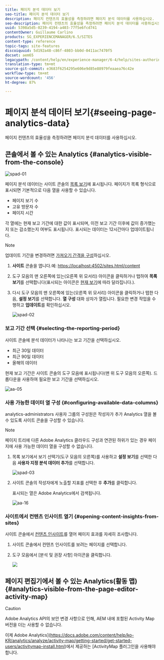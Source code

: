 ```yaml
---
title: 페이지 분석 데이터 보기
seo-title: 페이지 분석 데이터 보기
description: 페이지 컨텐츠의 효율성을 측정하려면 페이지 분석 데이터를 사용하십시오.
seo-description: 페이지 컨텐츠의 효율성을 측정하려면 페이지 분석 데이터를 사용하십시오.
uuid: 5398a5d5-0239-4194-a403-77f5e6fcd741
contentOwner: Guillaume Carlino
products: SG_EXPERIENCEMANAGER/6.5/SITES
content-type: reference
topic-tags: site-features
discoiquuid: 5d192a48-c86f-4803-bb0d-0411ac7470f5
docset: aem65
legacypath: /content/help/en/experience-manager/6-4/help/sites-authoring/pa-using.html
translation-type: tm+mt
source-git-commit: e3683f6254295e606e9d85e88979feaaea76c42e
workflow-type: tm+mt
source-wordcount: '456'
ht-degree: 87%

---
```



# 페이지 분석 데이터 보기{#seeing-page-analytics-data}

페이지 컨텐츠의 효율성을 측정하려면 페이지 분석 데이터를 사용하십시오.

## 콘솔에서 볼 수 있는 Analytics {#analytics-visible-from-the-console}

![spad-01](assets/spad-01.png)

페이지 분석 데이터는 사이트 콘솔의 [목록 보기](/help/sites-authoring/basic-handling.md#list-view)에 표시됩니다. 페이지가 목록 형식으로 표시되면 기본적으로 다음 열을 사용할 수 있습니다.

* 페이지 보기 수
* 고유 방문자 수
* 페이지 시간

각 열에는 현재 보고 기간에 대한 값이 표시되며, 이전 보고 기간 이후에 값이 증가했는지 또는 감소했는지 여부도 표시됩니다. 표시되는 데이터는 12시간마다 업데이트됩니다.

>[!NOTE]
>
>업데이트 기간을 변경하려면 [가져오기 간격을 구성](/help/sites-administering/adobeanalytics-connect.md#configuring-the-import-interval)하십시오.

1. **사이트** 콘솔을 엽니다.예: [https://localhost:4502/sites.html/content](https://localhost:4502/sites.html/content)
1. 도구 모음의 맨 오른쪽에 있는(오른쪽 위 모서리) 아이콘을 클릭하거나 탭하여 **목록 보기**&#x200B;를 선택합니다(표시되는 아이콘은 [현재 보기](/help/sites-authoring/basic-handling.md#viewing-and-selecting-resources)에 따라 달라집니다.).

1. 다시 도구 모음의 맨 오른쪽에 있는(오른쪽 위 모서리) 아이콘을 클릭하거나 탭한 다음, **설정 보기**&#x200B;를 선택합니다. **열 구성** 대화 상자가 열립니다. 필요한 변경 작업을 수행하고 **업데이트**&#x200B;를 확인하십시오.

   ![spad-02](assets/spad-02.png)

### 보고 기간 선택 {#selecting-the-reporting-period}

사이트 콘솔에 분석 데이터가 나타나는 보고 기간을 선택하십시오.

* 최근 30일 데이터
* 최근 90일 데이터
* 올해의 데이터

현재 보고 기간은 사이트 콘솔의 도구 모음에 표시됩니다(맨 위 도구 모음의 오른쪽). 드롭다운을 사용하여 필요한 보고 기간을 선택하십시오.

![aa-05](assets/aa-05.png)

### 사용 가능한 데이터 열 구성 {#configuring-available-data-columns}

analytics-administrators 사용자 그룹의 구성원은 작성자가 추가 Analytics 열을 볼 수 있도록 사이트 콘솔을 구성할 수 있습니다.

>[!NOTE]
>
>페이지 트리에 다른 Adobe Analytics 클라우드 구성과 연관된 하위가 있는 경우 페이지에 사용 가능한 데이터 열을 구성할 수 없습니다.

1. 목록 보기에서 보기 선택기(도구 모음의 오른쪽)를 사용하고 **설정 보기**&#x200B;를 선택한 다음 **사용자 지정 분석 데이터 추가**&#x200B;를 선택합니다.

   ![spad-03](assets/spad-03.png)

1. 사이트 콘솔의 작성자에게 노출할 지표를 선택한 후 **추가**&#x200B;를 클릭합니다.

   표시되는 열은 Adobe Analytics에서 검색됩니다.

   ![aa-16](assets/aa-16.png)

### 사이트에서 컨텐츠 인사이트 열기 {#opening-content-insights-from-sites}

사이트 콘솔에서 [컨텐츠 인사이트](/help/sites-authoring/content-insights.md)를 열어 페이지 효과를 자세히 조사합니다.

1. 사이트 콘솔에서 컨텐츠 인사이트를 보려는 페이지를 선택합니다.
1. 도구 모음에서 [분석 및 권장 사항] 아이콘을 클릭합니다.

   ![](do-not-localize/chlimage_1-14.png)

## 페이지 편집기에서 볼 수 있는 Analytics(활동 맵)  {#analytics-visible-from-the-page-editor-activity-map}

>[!CAUTION]
>
>Adobe Analytics API의 보안 변경 사항으로 인해, AEM 내에 포함된 Activity Map 버전을 더는 사용할 수 없습니다.
>
>이제 Adobe Analytics](https://docs.adobe.com/content/help/ko-KR/analytics/analyze/activity-map/getting-started/get-started-users/activitymap-install.html)에서 제공하는 [ActivityMap 플러그인을 사용해야 합니다.
